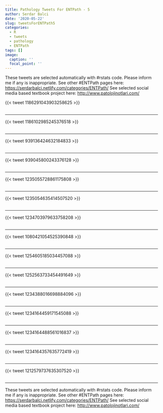 ```yaml
---
title: Pathology Tweets For ENTPath - 5
author: Serdar Balci
date: '2020-05-22'
slug: tweetsForENTPath5
categories:
  - R
  - tweets
  - pathology
  - ENTPath
tags: []
image:
  caption: ''
  focal_point: ''
---
```



These tweets are selected automatically with #rstats code. Please inform me if any is inappropriate.
See other #ENTPath pages here: https://serdarbalci.netlify.com/categories/ENTPath/ 
See selected social media based textbook project here: http://www.patolojinotlari.com/

{{< tweet 1186291043903258625 >}}
<br>
<br>
<hr>
{{< tweet 1186102985245376518 >}}
<br>
<br>
<hr>
{{< tweet 939136424632184833 >}}
<br>
<br>
<hr>
{{< tweet 939045800243376128 >}}
<br>
<br>
<hr>
{{< tweet 1235055728861175808 >}}
<br>
<br>
<hr>
{{< tweet 1235054635414507520 >}}
<br>
<br>
<hr>
{{< tweet 1234703979633758208 >}}
<br>
<br>
<hr>
{{< tweet 1080421054525390848 >}}
<br>
<br>
<hr>
{{< tweet 1254605185034457088 >}}
<br>
<br>
<hr>
{{< tweet 1252563733454491649 >}}
<br>
<br>
<hr>
{{< tweet 1234388016698884096 >}}
<br>
<br>
<hr>
{{< tweet 1234164459171545088 >}}
<br>
<br>
<hr>
{{< tweet 1234164488561016837 >}}
<br>
<br>
<hr>
{{< tweet 1234164357635772419 >}}
<br>
<br>
<hr>
{{< tweet 1212579737635307520 >}}
<br>
<br>
<hr>


These tweets are selected automatically with #rstats code. Please inform me if any is inappropriate.
See other #ENTPath pages here: https://serdarbalci.netlify.com/categories/ENTPath/ 
See selected social media based textbook project here: http://www.patolojinotlari.com/
